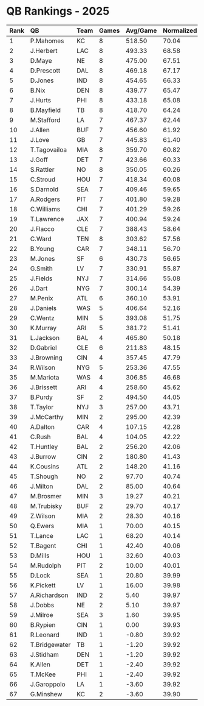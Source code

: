 # QB Rankings - 2025

| Rank | QB            | Team | Games | Avg/Game | Normalized |
| :----| :-------------| :----| :-----| :--------| :----------|
| 1    | P.Mahomes     | KC   | 8     | 518.50   | 70.04      |
| 2    | J.Herbert     | LAC  | 8     | 493.33   | 68.58      |
| 3    | D.Maye        | NE   | 8     | 475.00   | 67.51      |
| 4    | D.Prescott    | DAL  | 8     | 469.18   | 67.17      |
| 5    | D.Jones       | IND  | 8     | 454.65   | 66.33      |
| 6    | B.Nix         | DEN  | 8     | 439.77   | 65.47      |
| 7    | J.Hurts       | PHI  | 8     | 433.18   | 65.08      |
| 8    | B.Mayfield    | TB   | 8     | 418.70   | 64.24      |
| 9    | M.Stafford    | LA   | 7     | 467.37   | 62.44      |
| 10   | J.Allen       | BUF  | 7     | 456.60   | 61.92      |
| 11   | J.Love        | GB   | 7     | 445.83   | 61.40      |
| 12   | T.Tagovailoa  | MIA  | 8     | 359.70   | 60.82      |
| 13   | J.Goff        | DET  | 7     | 423.66   | 60.33      |
| 14   | S.Rattler     | NO   | 8     | 350.05   | 60.26      |
| 15   | C.Stroud      | HOU  | 7     | 418.34   | 60.08      |
| 16   | S.Darnold     | SEA  | 7     | 409.46   | 59.65      |
| 17   | A.Rodgers     | PIT  | 7     | 401.80   | 59.28      |
| 18   | C.Williams    | CHI  | 7     | 401.29   | 59.26      |
| 19   | T.Lawrence    | JAX  | 7     | 400.94   | 59.24      |
| 20   | J.Flacco      | CLE  | 7     | 388.43   | 58.64      |
| 21   | C.Ward        | TEN  | 8     | 303.62   | 57.56      |
| 22   | B.Young       | CAR  | 7     | 348.11   | 56.70      |
| 23   | M.Jones       | SF   | 6     | 430.73   | 56.65      |
| 24   | G.Smith       | LV   | 7     | 330.91   | 55.87      |
| 25   | J.Fields      | NYJ  | 7     | 314.66   | 55.08      |
| 26   | J.Dart        | NYG  | 7     | 300.14   | 54.39      |
| 27   | M.Penix       | ATL  | 6     | 360.10   | 53.91      |
| 28   | J.Daniels     | WAS  | 5     | 406.64   | 52.16      |
| 29   | C.Wentz       | MIN  | 5     | 393.08   | 51.75      |
| 30   | K.Murray      | ARI  | 5     | 381.72   | 51.41      |
| 31   | L.Jackson     | BAL  | 4     | 465.80   | 50.18      |
| 32   | D.Gabriel     | CLE  | 6     | 211.83   | 48.15      |
| 33   | J.Browning    | CIN  | 4     | 357.45   | 47.79      |
| 34   | R.Wilson      | NYG  | 5     | 253.36   | 47.55      |
| 35   | M.Mariota     | WAS  | 4     | 306.85   | 46.68      |
| 36   | J.Brissett    | ARI  | 4     | 258.60   | 45.62      |
| 37   | B.Purdy       | SF   | 2     | 494.50   | 44.05      |
| 38   | T.Taylor      | NYJ  | 3     | 257.00   | 43.71      |
| 39   | J.McCarthy    | MIN  | 2     | 295.00   | 42.39      |
| 40   | A.Dalton      | CAR  | 4     | 107.15   | 42.28      |
| 41   | C.Rush        | BAL  | 4     | 104.05   | 42.22      |
| 42   | T.Huntley     | BAL  | 2     | 256.20   | 42.06      |
| 43   | J.Burrow      | CIN  | 2     | 180.80   | 41.43      |
| 44   | K.Cousins     | ATL  | 2     | 148.20   | 41.16      |
| 45   | T.Shough      | NO   | 2     | 97.70    | 40.74      |
| 46   | J.Milton      | DAL  | 2     | 85.00    | 40.64      |
| 47   | M.Brosmer     | MIN  | 3     | 19.27    | 40.21      |
| 48   | M.Trubisky    | BUF  | 2     | 29.70    | 40.17      |
| 49   | Z.Wilson      | MIA  | 2     | 28.30    | 40.16      |
| 50   | Q.Ewers       | MIA  | 1     | 70.00    | 40.15      |
| 51   | T.Lance       | LAC  | 1     | 68.20    | 40.14      |
| 52   | T.Bagent      | CHI  | 1     | 42.40    | 40.06      |
| 53   | D.Mills       | HOU  | 1     | 32.60    | 40.03      |
| 54   | M.Rudolph     | PIT  | 2     | 10.00    | 40.01      |
| 55   | D.Lock        | SEA  | 1     | 20.80    | 39.99      |
| 56   | K.Pickett     | LV   | 1     | 16.00    | 39.98      |
| 57   | A.Richardson  | IND  | 2     | 5.40     | 39.97      |
| 58   | J.Dobbs       | NE   | 2     | 5.10     | 39.97      |
| 59   | J.Milroe      | SEA  | 3     | 1.60     | 39.95      |
| 60   | B.Rypien      | CIN  | 1     | 0.00     | 39.93      |
| 61   | R.Leonard     | IND  | 1     | -0.80    | 39.92      |
| 62   | T.Bridgewater | TB   | 1     | -1.20    | 39.92      |
| 63   | J.Stidham     | DEN  | 1     | -1.20    | 39.92      |
| 64   | K.Allen       | DET  | 1     | -2.40    | 39.92      |
| 65   | T.McKee       | PHI  | 1     | -2.40    | 39.92      |
| 66   | J.Garoppolo   | LA   | 1     | -3.60    | 39.92      |
| 67   | G.Minshew     | KC   | 2     | -3.60    | 39.90      |

